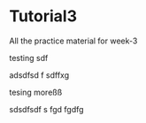 # Tutorial3
All the practice material for week-3


testing 
sdf

adsdfsd f
 sdffxg

tesing moreßß

sdsdfsdf
s fgd fgdfg
